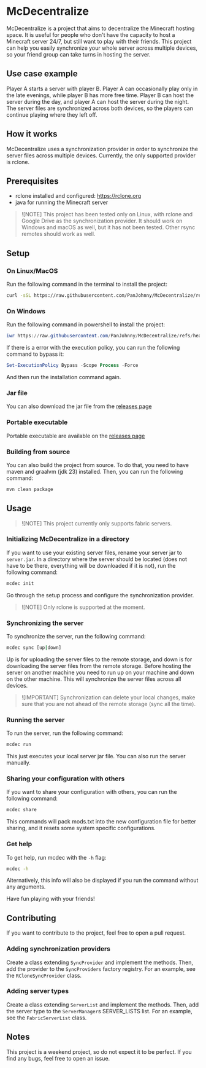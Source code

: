 # McDecentralize
McDecentralize is a project that aims to decentralize the Minecraft hosting space. 
It is useful for people who don't have the capacity to host a Minecraft server 24/7, but still want to play with their friends.
This project can help you easily synchronize your whole server across multiple devices, so your friend group can take turns in hosting the server.

## Use case example
Player A starts a server with player B. Player A can occasionally play only in the late evenings, while player B has more free time. Player B can host the server during the day, and player A can host the server during the night. The server files are synchronized across both devices, so the players can continue playing where they left off.

## How it works
McDecentralize uses a synchronization provider in order to synchronize the server files across multiple devices. Currently, the only supported provider is rclone.

## Prerequisites
- rclone installed and configured: https://rclone.org
- java for running the Minecraft server

> ![NOTE]
> This project has been tested only on Linux, with rclone and Google Drive as the synchronization provider. It should work on Windows and macOS as well, but it has not been tested. Other rsync remotes should work as well.

## Setup
### On Linux/MacOS
Run the following command in the terminal to install the project:
```bash
curl -sSL https://raw.githubusercontent.com/PanJohnny/McDecentralize/refs/heads/master/install.sh | bash
```

### On Windows
Run the following command in powershell to install the project:
```powershell
iwr https://raw.githubusercontent.com/PanJohnny/McDecentralize/refs/heads/master/install.ps1 -useb | iex
```

If there is a error with the execution policy, you can run the following command to bypass it:
```powershell
Set-ExecutionPolicy Bypass -Scope Process -Force
```
And then run the installation command again.

### Jar file
You can also download the jar file from the [releases page](https://raw.githubusercontent.com/PanJohnny/McDecentralize/releases)

### Portable executable
Portable executable are available on the [releases page](https://raw.githubusercontent.com/PanJohnny/McDecentralize/releases)

### Building from source
You can also build the project from source. To do that, you need to have maven and graalvm (jdk 23) installed. Then, you can run the following command:
```bash
mvn clean package
```

## Usage
> ![NOTE]
> This project currently only supports fabric servers.
### Initializing McDecentralize in a directory
If you want to use your existing server files, rename your server jar to `server.jar`. In a directory where the server should be located (does not have to be there, everything will be downloaded if it is not), run the following command:
```bash
mcdec init
```
Go through the setup process and configure the synchronization provider.
> ![NOTE]
> Only rclone is supported at the moment.

### Synchronizing the server
To synchronize the server, run the following command:
```bash
mcdec sync [up|down]
```
Up is for uploading the server files to the remote storage, and down is for downloading the server files from the remote storage. Before hosting the server on another machine you need to run up on your machine and down on the other machine. This will synchronize the server files across all devices.
> ![IMPORTANT]
> Synchronization can delete your local changes, make sure that you are not ahead of the remote storage (sync all the time).

### Running the server
To run the server, run the following command:
```bash
mcdec run
```
This just executes your local server jar file. You can also run the server manually.

### Sharing your configuration with others
If you want to share your configuration with others, you can run the following command:
```bash
mcdec share
```
This commands will pack mods.txt into the new configuration file for better sharing, and it resets some system specific configurations.

### Get help
To get help, run mcdec with the `-h` flag:
```bash
mcdec -h
```
Alternatively, this info will also be displayed if you run the command without any arguments.

Have fun playing with your friends!

## Contributing
If you want to contribute to the project, feel free to open a pull request.

### Adding synchronization providers
Create a class extending `SyncProvider` and implement the methods. Then, add the provider to the `SyncProviders` factory registry. For an example, see the `RCloneSyncProvider` class.

### Adding server types
Create a class extending `ServerList` and implement the methods. Then, add the server type to the `ServerManager`s SERVER_LISTS list. For an example, see the `FabricServerList` class.

## Notes
This project is a weekend project, so do not expect it to be perfect. If you find any bugs, feel free to open an issue.